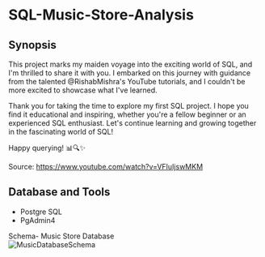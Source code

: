 # SQL-Music-Store-Analysis

## Synopsis

This project marks my maiden voyage into the exciting world of SQL, and I'm thrilled to share it with you. I embarked on this journey with guidance from the talented @RishabMishra's YouTube tutorials, and I couldn't be more excited to showcase what I've learned.

Thank you for taking the time to explore my first SQL project. I hope you find it educational and inspiring, whether you're a fellow beginner or an experienced SQL enthusiast. Let's continue learning and growing together in the fascinating world of SQL!

Happy querying! 📊🔍✨

Source: https://www.youtube.com/watch?v=VFIuIjswMKM

## Database and Tools
* Postgre SQL
* PgAdmin4

Schema- Music Store Database  
![MusicDatabaseSchema](https://user-images.githubusercontent.com/112153548/213707717-bfc9f479-52d9-407b-99e1-e94db7ae10a3.png)
